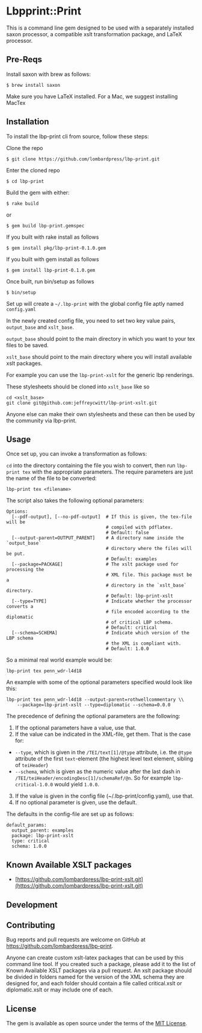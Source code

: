 # Lbpprint::Print

This is a command line gem designed to be used with a separately installed saxon processor, a compatible xslt transformation package, and LaTeX processor.

## Pre-Reqs

Install saxon with brew as follows:

    $ brew install saxon

Make sure you have LaTeX installed. For a Mac, we suggest installing MacTex

## Installation

To install the lbp-print cli from source, follow these steps:

Clone the repo

    $ git clone https://github.com/lombardpress/lbp-print.git

Enter the cloned repo

    $ cd lbp-print

Build the gem with either:

    $ rake build

or

    $ gem build lbp-print.gemspec

If you built with rake install as follows

    $ gem install pkg/lbp-print-0.1.0.gem

If you built with gem install as follows

    $ gem install lbp-print-0.1.0.gem

Once built, run bin/setup as follows

    $ bin/setup

Set up will create a `~/.lbp-print` with the global config file aptly named `config.yaml`

In the newly created config file, you need to set two key value pairs, `output_base` and `xslt_base`.

`output_base` should point to the main directory in which you want to your tex files to be saved.

`xslt_base` should point to the main directory where you will install available xslt packages.

For example you can use the `lbp-print-xslt` for the generic lbp renderings.

These stylesheets should be cloned into `xslt_base` like so

    cd <xslt_base>
    git clone git@github.com:jeffreycwitt/lbp-print-xslt.git

Anyone else can make their own stylesheets and these can then be used by the community via lbp-print.

## Usage

Once set up, you can invoke a transformation as follows:

`cd` into the directory containing the file you wish to convert, then run `lbp-print tex` with the appropriate parameters. The require parameters are just the name of the file to be converted:

    lbp-print tex <filename>

The script also takes the following optional parameters:

```
Options:
  [--pdf-output], [--no-pdf-output]  # If this is given, the tex-file will be
                                     # compiled with pdflatex.
                                     # Default: false
  [--output-parent=OUTPUT_PARENT]    # A directory name inside the `output_base`
                                     # directory where the files will be put.
                                     # Default: examples
  [--package=PACKAGE]                # The xslt package used for processing the
                                     # XML file. This package must be a
                                     # directory in the `xslt_base` directory.
                                     # Default: lbp-print-xslt
  [--type=TYPE]                      # Indicate whether the processor converts a
                                     # file encoded according to the diplomatic
                                     # of critical LBP schema.
                                     # Default: critical
  [--schema=SCHEMA]                  # Indicate which version of the LBP schema
                                     # the XML is compliant with.
                                     # Default: 1.0.0
```

So a minimal real world example would be:

    lbp-print tex penn_wdr-l4d18

An example with some of the optional parameters specified would look like this:

    lbp-print tex penn_wdr-l4d18 --output-parent=rothwellcommentary \\
        --package=lbp-print-xslt --type=diplomatic --schema=0.0.0

The precedence of defining the optional parameters are the following:

1. If the optional parameters have a value, use that.
2. If the value can be indicated in the XML-file, get them. That is the case for:
  * `--type`, which is given in the `/TEI/text[1]/@type` attribute, i.e. the `@type` attribute of the first `text`-element (the highest level text element, sibling of `teiHeader`)
  * `--schema`, which is given as the numeric value after the last dash in `/TEI/teiHeader/encodingDesc[1]/schemaRef/@n`. So for example `lbp-critical-1.0.0` would yield `1.0.0`.
3. If the value is given in the config file (~/.lbp-print/config.yaml), use that.
4. If no optional parameter is given, use the default.

The defaults in the config-file are set up as follows:

    default_params:
      output_parent: examples
      package: lbp-print-xslt
      type: critical
      schema: 1.0.0

## Known Available XSLT packages

* [https://github.com/lombardpress/lbp-print-xslt.git](https://github.com/lombardpress/lbp-print-xslt.git)

## Development

## Contributing

Bug reports and pull requests are welcome on GitHub at https://github.com/lombardpress/lbp-print.

Anyone can create custom xslt-latex packages that can be used by this command line tool. If you created such a package, please add it to the list of Known Available XSLT packages via a pull request. An xslt package should be divided in folders named for the version of the XML schema they are designed for, and each folder should contain a file called critical.xslt or diplomatic.xslt or may include one of each.

## License

The gem is available as open source under the terms of the [MIT License](http://opensource.org/licenses/MIT).
